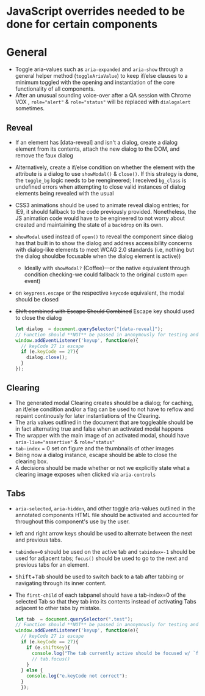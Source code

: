 # JavaScript overrides needed to be done for certain components

# General
- Toggle  aria-values such as `aria-expanded` and `aria-show` through a general
  helper method (`toggleAriaValue`) to keep if/else clauses to a minimum
  toggled with the opening and instantiation of the core functionality of all
  components.
- After an unusual sounding voice-over after a QA session with Chrome VOX , `role="alert"` & `role="status"` will be
  replaced with `dialogalert` sometimes.

## Reveal
- If an element has [data-reveal] and isn't a dialog, create a dialog element  from its contents, attach the new dialog to the DOM, and remove the faux dialog
- Alternatively, create a if/else condition on whether the element with the attribute is a dialog
  to use `showModal()` & `close()`. If this strategy is done, the `toggle_bg`
  logic needs to be reengineered; I received `bg_class` is undefined errors when
  attempting to close valid instances of dialog elements being revealed with the
  usual
- CSS3 animations should be used to animate reveal dialog entries; for IE9, it
  should fallback to the code previously provided. Nonetheless, the JS animation
  code would have to be engineered to not worry about created and maintaining
  the state of a `backdrop` on its own.

- `showModal` used instead of `open()` to reveal the component since dialog has
  that built in to show the dialog and address accessibility concerns with dialog-like elements to meet WCAG 2.0 standards (i.e, nothing but the dialog shouldbe focusable when the dialog element is active))
  - Ideally with `showModal?` (Coffee)—or the native equivalent through
    condition checking-we could fallback to the original custom `open` event)
- on `keypress.escape` or the respective `keycode` equivalent, the modal
  should be closed

- <del>Shift combined with Escape Should Combined</del> Escape key should used to close the dialog

  ```javascript
  let dialog  = document.querySelector("[data-reveal]");
  // Function should **NOT** be passed in anonymously for testing and callback purposes.
  window.addEventListener('keyup', function(e){
    // keyCode 27 is escape
    if (e.keyCode == 27){
      dialog.close();
    }
  });
  ```
## Clearing
- The generated modal Clearing creates should be a dialog; for caching, an
  if/else condition and/or a flag can be used to not have to reflow and repaint
    continously for later instantiations of the Clearing.
- The aria values outlined in the document that are toggleable should be in fact
  alternating true and false when an activated modal happens
- The wrapper with the main image of an activated modal, should have
  `aria-live="assertive"` & `role="status"`
- `tab-index` = 0 set on figure and the thumbnails of other images
- Being now a dialog instance, escape should be able to close the clearing box.
- A decisions should be made whether or not we explicitly state what a clearing
  image exposes when clicked via `aria-controls`

## Tabs
- `aria-selected`, `aria-hidden`, and other toggle aria-values outlined in the
annotated components HTML file should be activated and accounted for throughout
this component's use by the user.
- left and right arrow keys should be used to alternate between the next and
  previous tabs.
- `tabindex=0` should be used on the active tab and `tabindex=-1` should be used for adjacent tabs; `focus()` should be used to go to the next and previous tabs for an element.
- <kbd>Shift</kbd>+<kbd>Tab</kbd> should be used to switch back to a tab after
  tabbing or navigating through its inner content.
- The `first-child` of each tabpanel should have a tab-index=0 of the selected Tab so that they
  tab into its contents instead of activating Tabs adjacent to other
  tabs by mistake.

  ```javascript
  let tab  = document.querySelector(".test");
  // Function should **NOT** be passed in anonymously for testing and callback purposes.
  window.addEventListener('keyup', function(e){
    // keyCode 27 is escape
    if (e.keyCode == 27){
      if (e.shiftKey){
        console.log("The tab currently active should be focused w/ `focus()` and previous initialization of the elements get them working");
        // tab.focus()
      }
    } else {
      console.log("e.keyCode not correct");
    }
    });
  ```
